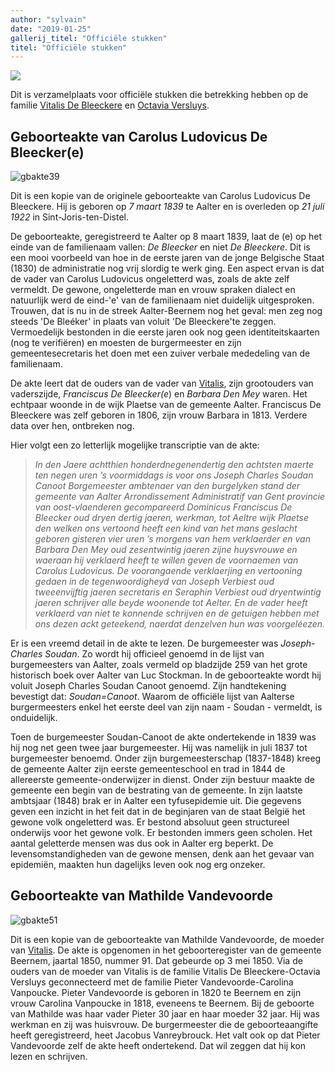 ```yaml
---
author: "sylvain"
date: "2019-01-25"
gallerij_titel: "Officiële stukken"
titel: "Officiële stukken"
---
```


![](achtergrond.jpg)

Dit is verzamelplaats voor officiële stukken die betrekking hebben op de familie [Vitalis De Bleeckere](1878-vitalis-de-bleeckere) en [Octavia Versluys](1879-octavia-versluys). 

## Geboorteakte van Carolus Ludovicus De Bleecker(e)

![gbakte39](gbakte39.jpg)

Dit is een kopie van de originele geboorteakte van Carolus Ludovicus De Bleeckere. Hij is geboren op _7 maart 1839_ te Aalter en is overleden op _21 juli 1922_ in Sint-Joris-ten-Distel.

De geboorteakte, geregistreerd te Aalter op 8 maart 1839, laat de (e) op het einde van de familienaam vallen: _De Bleecker_ en niet _De Bleeckere_. Dit is een mooi voorbeeld van hoe in de eerste jaren van de jonge Belgische Staat (1830) de administratie nog vrij slordig te werk ging. Een aspect ervan is dat de vader van Carolus Ludovicus ongeletterd was, zoals de akte zelf vermeldt. De gewone, ongeletterde man en vrouw spraken dialect en natuurlijk werd de eind-'e' van de familienaam niet duidelijk uitgesproken. Trouwen, dat is nu in de streek Aalter-Beernem nog het geval: men zeg nog steeds 'De Bleéker' in plaats van voluit 'De Bleeckere'te zeggen. Vermoedelijk bestonden in die eerste jaren ook nog geen identiteitskaarten (nog te verifiëren) en moesten de burgermeester en zijn gemeentesecretaris het doen met een zuiver verbale mededeling van de familienaam.

De akte leert dat de ouders van de vader van [Vitalis](1879-vitalis-de-bleeckere), zijn grootouders van vaderszijde, _Franciscus De Bleecker(e_) en _Barbara Den Mey_ waren. Het echtpaar woonde in de wijk Plaetse van de gemeente Aalter. Franciscus De Bleeckere was zelf geboren in 1806, zijn vrouw Barbara in 1813. Verdere data over hen, ontbreken nog.

Hier volgt een zo letterlijk mogelijke transcriptie van de akte:

>_In den Jaere achtthien honderdnegenendertig den achtsten maerte ten negen uren ’s voormiddags is voor ons Joseph Charles Soudan Canoot Borgemeester ambtenaer van den burgelyken stand der gemeente van Aalter Arrondissement Administratif van Gent provincie van oost-vlaenderen gecompareerd Dominicus Franciscus De Bleecker oud dryen dertig jaeren, werkman, tot Aeltre wijk Plaetse den welken ons vertoond heeft een kind van het mans geslacht geboren gisteren vier uren ’s morgens van hem verklaerder en van Barbara Den Mey oud zesentwintig jaeren zijne huysvrouwe en waeraan hij verklaerd heeft te willen geven de voornaemen van Carolus Ludovicus. De voorangaende verklaerjing en vertooning gedaen in de tegenwoordigheyd van Joseph Verbiest oud tweeenvijftig jaeren secretaris en Seraphin Verbiest oud dryentwintig jaeren schrijver alle beyde woonende tot Aelter. En de vader heeft verklaerd van niet te konnende schrijven en de getuigen hebben met ons dezen ackt geteekend, naerdat denzelven hun was voorgeléezen._ 

Er is een vreemd detail in de akte te lezen. De burgemeester was _Joseph-Charles Soudan_. Zo wordt hij officieel genoemd in de lijst van burgemeesters van Aalter, zoals vermeld op bladzijde 259 van het grote historisch boek over Aalter van Luc Stockman. In de geboorteakte wordt hij voluit Joseph Charles Soudan Canoot genoemd. Zijn handtekening bevestigt dat: _Soudan=Canoot_. Waarom de officiële lijst van Aalterse burgermeesters enkel het eerste deel van zijn naam -  Soudan - vermeldt, is onduidelijk. 

Toen de burgemeester Soudan-Canoot de akte ondertekende in 1839 was hij nog net geen twee jaar burgemeester. Hij was namelijk in juli 1837 tot burgemeester benoemd. Onder zijn burgemeesterschap (1837-1848) kreeg de gemeente Aalter zijn eerste gemeenteschool en trad in 1844 de allereerste gemeente-onderwijzer in dienst. Onder zijn bestuur maakte de gemeente een begin van de bestrating van de gemeente. In zijn laatste ambtsjaar (1848) brak er in Aalter een tyfusepidemie uit. Die gegevens geven een inzicht in het feit dat in de beginjaren van de staat België het gewone volk ongeletterd was. Er bestond absoluut geen structureel onderwijs voor het gewone volk. Er bestonden immers geen scholen. Het aantal geletterde mensen was dus ook in Aalter erg beperkt. De levensomstandigheden van de gewone mensen, denk aan het gevaar van epidemiën, maakten hun dagelijks leven ook nog erg onzeker. 


## Geboorteakte van Mathilde Vandevoorde

![gbakte51](gbakte51.jpg)

Dit is een kopie van de geboorteakte van Mathilde Vandevoorde, de moeder van [Vitalis](1879-vitalis-de-bleeckere). De akte is opgenomen in het geboorteregister van de gemeente Beernem, jaartal 1850, nummer 91. Dat gebeurde op 3 mei 1850. Via de ouders van de moeder van Vitalis is de familie Vitalis De Bleeckere-Octavia Versluys geconnecteerd met de familie Pieter Vandevoorde-Carolina Vanpoucke. Pieter Vandevoorde is geboren in 1820 te Beernem en zijn vrouw Carolina Vanpoucke in 1818, eveneens te Beernem. Bij de geboorte van Mathilde was haar vader Pieter 30 jaar en haar moeder 32 jaar. Hij was werkman en zij was huisvrouw. De burgermeester die de geboorteaangifte heeft geregistreerd, heet Jacobus Vanreybrouck. Het valt ook op dat Pieter Vandevoorde zelf de akte heeft ondertekend. Dat wil zeggen dat hij kon lezen en schrijven.


